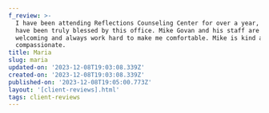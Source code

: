 ```yaml
---
f_review: >-
  I have been attending Reflections Counseling Center for over a year, and I
  have been truly blessed by this office. Mike Govan and his staff are so very
  welcoming and always work hard to make me comfortable. Mike is kind and
  compassionate.
title: Maria
slug: maria
updated-on: '2023-12-08T19:03:08.339Z'
created-on: '2023-12-08T19:03:08.339Z'
published-on: '2023-12-08T19:05:00.773Z'
layout: '[client-reviews].html'
tags: client-reviews
---
```




